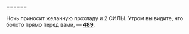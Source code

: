 ======

Ночь приносит желанную прохладу и 2 СИЛЫ. Утром вы видите, что болото прямо перед вами, — [**489**](#n_489).

